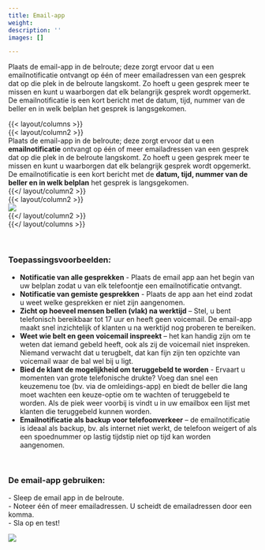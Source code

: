 ```yaml
---
title: Email-app
weight: 
description: ''
images: []

---
```

Plaats de email-app in de belroute; deze zorgt ervoor dat u een emailnotificatie ontvangt op één of meer emailadressen van een gesprek dat op die plek in de belroute langskomt. Zo hoeft u geen gesprek meer te missen en kunt u waarborgen dat elk belangrijk gesprek wordt opgemerkt. De emailnotificatie is een kort bericht met de datum, tijd, nummer van de beller en in welk belplan het gesprek is langsgekomen.

{{< layout/columns >}}  
 {{< layout/column2 >}}  
Plaats de email-app in de belroute; deze zorgt ervoor dat u een **emailnotificatie** ontvangt op één of meer emailadressen van een gesprek dat op die plek in de belroute langskomt. Zo hoeft u geen gesprek meer te missen en kunt u waarborgen dat elk belangrijk gesprek wordt opgemerkt. De emailnotificatie is een kort bericht met de **datum, tijd, nummer van de beller en in welk belplan** het gesprek is langsgekomen.  
 {{</ layout/column2 >}}  
 {{< layout/column2 >}}  
![](https://res.cloudinary.com/callvoip/image/upload/v1565084467/support-email2_xfxcnh.png)  
 {{</ layout/column2 >}}  
{{</ layout/columns >}}

<br>

### Toepassingsvoorbeelden:

* **Notificatie van alle gesprekken** - Plaats de email app aan het begin van uw belplan zodat u van elk telefoontje een emailnotificatie ontvangt. 
* **Notificatie van gemiste gesprekken** - Plaats de app aan het eind zodat u weet welke gesprekken er niet zijn aangenomen. 
* **Zicht op hoeveel mensen bellen (vlak) na werktijd** – Stel, u bent telefonisch bereikbaar tot 17 uur en heeft geen voicemail. De email-app maakt snel inzichtelijk of klanten u na werktijd nog proberen te bereiken. 
* **Weet wie belt en geen voicemail inspreekt** – het kan handig zijn om te weten dat iemand gebeld heeft, ook als zij de voicemail niet inspreken. Niemand verwacht dat u terugbelt, dat kan fijn zijn ten opzichte van voicemail waar de bal wel bij u ligt. 
* **Bied de klant de mogelijkheid om teruggebeld te worden** - Ervaart u momenten van grote telefonische drukte? Voeg dan snel een keuzemenu toe (bv. via de omleidings-app) en biedt de beller die lang moet wachten een keuze-optie om te wachten of teruggebeld te worden. Als de piek weer voorbij is vindt u in uw emailbox een lijst met klanten die teruggebeld kunnen worden. 
* **Emailnotificatie als backup voor telefoonverkeer** – de emailnotificatie is ideaal als backup, bv. als internet niet werkt, de telefoon weigert of als een spoednummer op lastig tijdstip niet op tijd kan worden aangenomen.

<br>

### De email-app gebruiken: 

\- Sleep de email app in de belroute.   
\- Noteer één of meer emailadressen. U scheidt de emailadressen door een komma.   
\- Sla op en test!

![](https://res.cloudinary.com/callvoip/image/upload/v1565084452/support-email1_kbtcza.png)